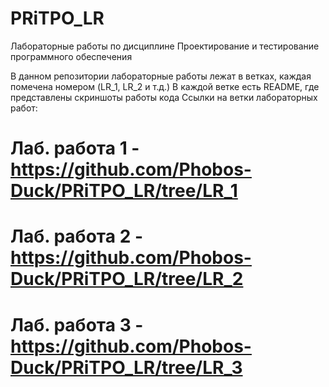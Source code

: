 # PRiTPO_LR
Лабораторные работы по дисциплине Проектирование и тестирование программного обеспечения

В данном репозитории лабораторные работы лежат в ветках, каждая помечена номером (LR_1, LR_2 и т.д.)
В каждой ветке есть README, где представлены скриншоты работы кода
Ссылки на ветки лабораторных работ:

# Лаб. работа 1 - https://github.com/Phobos-Duck/PRiTPO_LR/tree/LR_1

# Лаб. работа 2 - https://github.com/Phobos-Duck/PRiTPO_LR/tree/LR_2

# Лаб. работа 3 - https://github.com/Phobos-Duck/PRiTPO_LR/tree/LR_3

